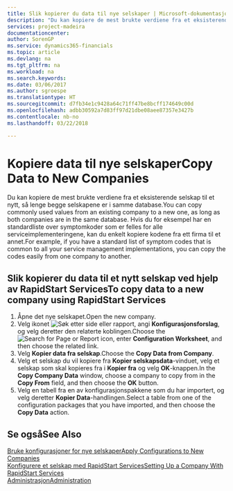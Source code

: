 ```yaml
---
title: Slik kopierer du data til nye selskaper | Microsoft-dokumentasjon
description: "Du kan kopiere de mest brukte verdiene fra et eksisterende selskap til et nytt, så lenge begge selskapene er i samme database. Hvis du for eksempel har en standardliste over symptomkoder som er felles for alle serviceimplementeringene, kan du enkelt kopiere kodene fra ett firma til et annet."
services: project-madeira
documentationcenter: 
author: SorenGP
ms.service: dynamics365-financials
ms.topic: article
ms.devlang: na
ms.tgt_pltfrm: na
ms.workload: na
ms.search.keywords: 
ms.date: 03/06/2017
ms.author: sgroespe
ms.translationtype: HT
ms.sourcegitcommit: d7fb34e1c9428a64c71ff47be8bcff174649c00d
ms.openlocfilehash: adbb30592a7d83ff97d21dbe08aee87357e3427b
ms.contentlocale: nb-no
ms.lasthandoff: 03/22/2018

---
```

# <a name="copy-data-to-new-companies"></a><span data-ttu-id="063ae-104">Kopiere data til nye selskaper</span><span class="sxs-lookup"><span data-stu-id="063ae-104">Copy Data to New Companies</span></span>
<span data-ttu-id="063ae-105">Du kan kopiere de mest brukte verdiene fra et eksisterende selskap til et nytt, så lenge begge selskapene er i samme database.</span><span class="sxs-lookup"><span data-stu-id="063ae-105">You can copy commonly used values from an existing company to a new one, as long as both companies are in the same database.</span></span> <span data-ttu-id="063ae-106">Hvis du for eksempel har en standardliste over symptomkoder som er felles for alle serviceimplementeringene, kan du enkelt kopiere kodene fra ett firma til et annet.</span><span class="sxs-lookup"><span data-stu-id="063ae-106">For example, if you have a standard list of symptom codes that is common to all your service management implementations, you can copy the codes easily from one company to another.</span></span>  

## <a name="to-copy-data-to-a-new-company-using-rapidstart-services"></a><span data-ttu-id="063ae-107">Slik kopierer du data til et nytt selskap ved hjelp av RapidStart Services</span><span class="sxs-lookup"><span data-stu-id="063ae-107">To copy data to a new company using RapidStart Services</span></span>  
1. <span data-ttu-id="063ae-108">Åpne det nye selskapet.</span><span class="sxs-lookup"><span data-stu-id="063ae-108">Open the new company.</span></span>  
2. <span data-ttu-id="063ae-109">Velg ikonet ![Søk etter side eller rapport](media/ui-search/search_small.png "Ikonet Søk etter side eller rapport"), angi **Konfigurasjonsforslag**, og velg deretter den relaterte koblingen.</span><span class="sxs-lookup"><span data-stu-id="063ae-109">Choose the ![Search for Page or Report](media/ui-search/search_small.png "Search for Page or Report icon") icon, enter **Configuration Worksheet**, and then choose the related link.</span></span>  
3. <span data-ttu-id="063ae-110">Velg **Kopier data fra selskap**.</span><span class="sxs-lookup"><span data-stu-id="063ae-110">Choose the **Copy Data from Company**.</span></span>  
4. <span data-ttu-id="063ae-111">Velg et selskap du vil kopiere fra **Kopier selskapsdata**-vinduet, velg et selskap som skal kopieres fra i **Kopier fra** og velg **OK**-knappen.</span><span class="sxs-lookup"><span data-stu-id="063ae-111">In the **Copy Company Data** window, choose a company to copy from in the **Copy From** field, and then choose the **OK** button.</span></span>  
5. <span data-ttu-id="063ae-112">Velg en tabell fra en av konfigurasjonspakkene som du har importert, og velg deretter **Kopier Data**-handlingen.</span><span class="sxs-lookup"><span data-stu-id="063ae-112">Select a table from one of the configuration packages that you have imported, and then choose the **Copy Data** action.</span></span>

## <a name="see-also"></a><span data-ttu-id="063ae-113">Se også</span><span class="sxs-lookup"><span data-stu-id="063ae-113">See Also</span></span>
[<span data-ttu-id="063ae-114">Bruke konfigurasjoner for nye selskaper</span><span class="sxs-lookup"><span data-stu-id="063ae-114">Apply Configurations to New Companies</span></span>](admin-apply-configuration-to-new-companies.md)  
[<span data-ttu-id="063ae-115">Konfigurere et selskap med RapidStart Services</span><span class="sxs-lookup"><span data-stu-id="063ae-115">Setting Up a Company With RapidStart Services</span></span>](admin-set-up-a-company-with-rapidstart.md)  
[<span data-ttu-id="063ae-116">Administrasjon</span><span class="sxs-lookup"><span data-stu-id="063ae-116">Administration</span></span>](admin-setup-and-administration.md)

